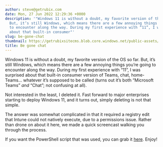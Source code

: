 ```yaml
---
author: steve@getrubix.com
date: Mon, 27 Jun 2022 12:29:36 +0000
description: '"Windows 11 is without a doubt, my favorite version of the OS so far.
  But, it’s still Windows, which means there are a few annoying things you’re going
  to encounter along the way. During my first experience with “11”, I was surprised
  about that built-in consumer"'
slug: be-gone-chat
thumbnail: https://getrubixsitecms.blob.core.windows.net/public-assets/content/v1/thumbnails/be-gone-chat_thumbnail.jpg
title: Be gone chat
---
```


Windows 11 is without a doubt, my favorite version of the OS so far. But, it’s still Windows, which means there are a few annoying things you’re going to encounter along the way. During my first experience with “11”, I was surprised about that built-in consumer version of Teams, chat, home-Teams… whatever it’s supposed to be called (turns out it’s both “Microsoft Teams” _and_ “Chat”; not confusing at all).

Not interested in the least, I deleted it. Fast forward to major enterprises starting to deploy Windows 11, and it turns out, simply deleting is not that simple.

The answer was somewhat complicated in that it required a registry edit that Intune could not natively execute, due to a permissions issue. Rather than drone on about it here, we made a quick screencast walking you through the process.

If you want the PowerShell script that was used, you can grab it [here](https://github.com/groovemaster17/IntunePowershell/blob/main/removeChat.ps1). Enjoy!